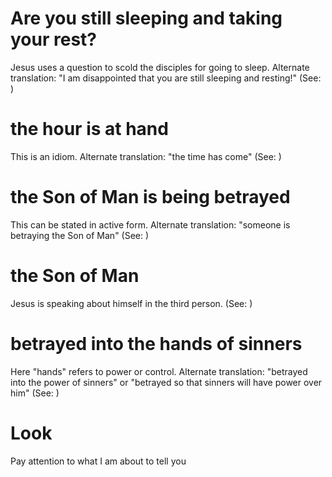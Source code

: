 
# Are you still sleeping and taking your rest?
Jesus uses a question to scold the disciples for going to sleep. Alternate translation: "I am disappointed that you are still sleeping and resting!" (See: )

# the hour is at hand
This is an idiom. Alternate translation: "the time has come" (See: )

# the Son of Man is being betrayed
This can be stated in active form. Alternate translation: "someone is betraying the Son of Man" (See: )

# the Son of Man
Jesus is speaking about himself in the third person. (See: )

# betrayed into the hands of sinners
Here "hands" refers to power or control. Alternate translation: "betrayed into the power of sinners" or "betrayed so that sinners will have power over him" (See: )

# Look
Pay attention to what I am about to tell you
